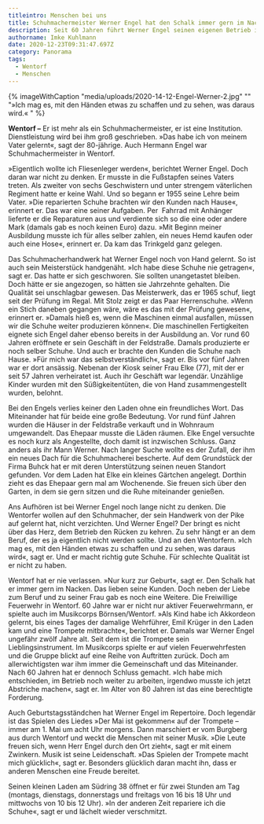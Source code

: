 ```yaml
---
titleintro: Menschen bei uns
title: Schuhmachermeister Werner Engel hat den Schalk immer gern im Nacken
description: Seit 60 Jahren führt Werner Engel seinen eigenen Betrieb in Wentorf.
authorname: Imke Kuhlmann
date: 2020-12-23T09:31:47.697Z
category: Panorama
tags:
  - Wentorf
  - Menschen
---
```

{% imageWithCaption "media/uploads/2020-14-12-Engel-Werner-2.jpg" "" "»Ich mag es, mit den Händen etwas zu schaffen und zu sehen, was daraus wird.«   " %}



**Wentorf –** Er ist mehr als ein Schuhmachermeister, er ist eine Institution. Dienstleistung wird bei ihm groß geschrieben. »Das habe ich von meinem Vater gelernt«, sagt der 80-jährige. Auch Hermann Engel war Schuhmachermeister in Wentorf.

»Eigentlich wollte ich Fliesenleger werden«, berichtet Werner Engel. Doch daran war nicht zu denken. Er musste in die Fußstapfen seines Vaters treten. Als zweiter von sechs Geschwistern und unter strengem väterlichen Regiment hatte er keine Wahl. Und so begann er 1955 seine Lehre beim Vater. »Die reparierten Schuhe brachten wir den Kunden nach Hause«, erinnert er. Das war eine seiner Aufgaben. Per  Fahrrad mit Anhänger lieferte er die Reparaturen aus und verdiente sich so die eine oder andere Mark (damals gab es noch keinen Euro) dazu. »Mit Beginn meiner Ausbildung musste ich für alles selber zahlen, ein neues Hemd kaufen oder auch eine Hose«, erinnert er. Da kam das Trinkgeld ganz gelegen. 

Das Schuhmacherhandwerk hat Werner Engel noch von Hand gelernt. So ist auch sein Meisterstück handgenäht. »Ich habe diese Schuhe nie getragen«, sagt er. Das hatte er sich geschworen. Sie sollten unangetastet bleiben. Doch hätte er sie angezogen, so hätten sie Jahrzehnte gehalten. Die Qualität sei unschlagbar gewesen. Das Meisterwerk, das er 1965 schuf, liegt seit der Prüfung im Regal. Mit Stolz zeigt er das Paar Herrenschuhe. »Wenn ein Stich daneben gegangen wäre, wäre es das mit der Prüfung gewesen«, erinnert er. »Damals hieß es, wenn die Maschinen einmal ausfallen, müssen wir die Schuhe weiter produzieren können«. Die maschinellen Fertigkeiten eignete sich Engel daher ebenso bereits in der Ausbildung an. Vor rund 60 Jahren eröffnete er sein Geschäft in der Feldstraße. Damals produzierte er noch selber Schuhe. Und auch er brachte den Kunden die Schuhe nach Hause. »Für mich war das selbstverständlich«, sagt er. Bis vor fünf Jahren war er dort ansässig. Nebenan der Kiosk seiner Frau Elke (77), mit der er seit 57 Jahren verheiratet ist. Auch ihr Geschäft war legendär. Unzählige Kinder wurden mit den Süßigkeitentüten, die von Hand zusammengestellt wurden, belohnt.

Bei den Engels verlies keiner den Laden ohne ein freundliches Wort. Das Miteinander hat für beide eine große Bedeutung. Vor rund fünf Jahren wurden die Häuser in der Feldstraße verkauft und in Wohnraum umgewandelt. Das Ehepaar musste die Läden räumen. Elke Engel versuchte es noch kurz als Angestellte, doch damit ist inzwischen Schluss. Ganz anders als ihr Mann Werner. Nach langer Suche wollte es der Zufall, der ihm ein neues Dach für die Schuhmacherei bescherte. Auf dem Grundstück der Firma Buhck hat er mit deren Unterstützung seinen neuen Standort gefunden. Vor dem Laden hat Elke ein kleines Gärtchen angelegt. Dorthin zieht es das Ehepaar gern mal am Wochenende. Sie freuen sich über den Garten, in dem sie gern sitzen und die Ruhe miteinander genießen. 

Ans Aufhören ist bei Werner Engel noch lange nicht zu denken. Die Wentorfer wollen auf den Schuhmacher, der sein Handwerk von der Pike auf gelernt hat, nicht verzichten. Und Werner Engel? Der bringt es nicht über das Herz, dem Betrieb den Rücken zu kehren. Zu sehr hängt er an dem Beruf, der es ja eigentlich nicht werden sollte. Und an den Wentorfern. »Ich mag es, mit den Händen etwas zu schaffen und zu sehen, was daraus wird«, sagt er. Und er macht richtig gute Schuhe. Für schlechte Qualität ist er nicht zu haben.

Wentorf hat er nie verlassen. »Nur kurz zur Geburt«, sagt er. Den Schalk hat er immer gern im Nacken. Das lieben seine Kunden. Doch neben der Liebe zum Beruf und zu seiner Frau gab es noch eine Weitere. Die Freiwillige Feuerwehr in Wentorf. 60 Jahre war er nicht nur aktiver Feuerwehrmann, er spielte auch im Musikcorps Börnsen/Wentorf. »Als Kind habe ich Akkordeon gelernt, bis eines Tages der damalige Wehrführer, Emil Krüger in den Laden kam und eine Trompete mitbrachte«, berichtet er. Damals war Werner Engel ungefähr zwölf Jahre alt. Seit dem ist die Trompete sein Lieblingsinstrument. Im Musikcorps spielte er auf vielen Feuerwehrfesten und die Gruppe blickt auf eine Reihe von Auftritten zurück. Doch am allerwichtigsten war ihm immer die Gemeinschaft und das Miteinander. Nach 60 Jahren hat er dennoch Schluss gemacht. »Ich habe mich entschieden, im Betrieb noch weiter zu arbeiten, irgendwo musste ich jetzt Abstriche machen«, sagt er. Im Alter von 80 Jahren ist das eine berechtigte Forderung. 

Auch Geburtstagsständchen hat Werner Engel im Repertoire. Doch legendär ist das Spielen des Liedes »Der Mai ist gekommen« auf der Trompete –  immer am 1. Mai um acht Uhr morgens. Dann marschiert er vom Burgberg aus durch Wentorf und weckt die Menschen mit seiner Musik. »Die Leute freuen sich, wenn Herr Engel durch den Ort zieht«, sagt er mit einem Zwinkern. Musik ist seine Leidenschaft. »Das Spielen der Trompete macht mich glücklich«, sagt er. Besonders glücklich daran macht ihn, dass er anderen Menschen eine Freude bereitet. 

Seinen kleinen Laden am Südring 38 öffnet er für zwei Stunden am Tag (montags, dienstags, donnerstags und freitags von 16 bis 18 Uhr und mittwochs von 10 bis 12 Uhr). »In der anderen Zeit repariere ich die Schuhe«, sagt er und lächelt wieder verschmitzt.